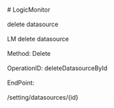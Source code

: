 <br>#     LogicMonitor</br>
<br>delete datasource</br>
<br>LM delete datasource</br>
<br>Method: Delete</br>
<br>OperationID: deleteDatasourceById</br>
<br>EndPoint:</br>
<br>/setting/datasources/{id}</br>

